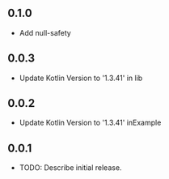 ## 0.1.0
* Add null-safety

## 0.0.3
* Update Kotlin Version to '1.3.41' in lib

## 0.0.2
* Update Kotlin Version to '1.3.41' inExample

## 0.0.1

* TODO: Describe initial release.